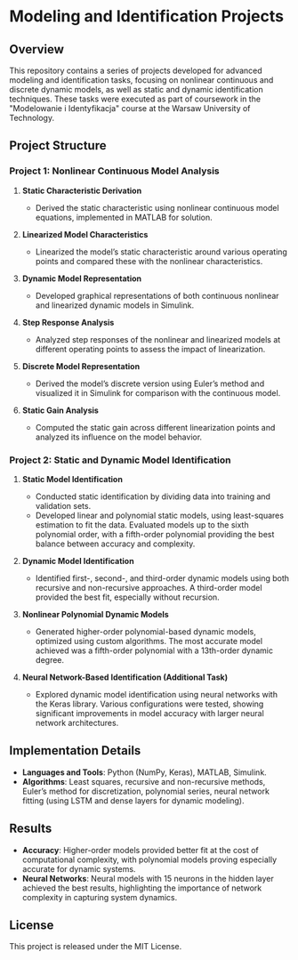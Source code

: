 # Modeling and Identification Projects

## Overview
This repository contains a series of projects developed for advanced modeling and identification tasks, focusing on nonlinear continuous and discrete dynamic models, as well as static and dynamic identification techniques. These tasks were executed as part of coursework in the "Modelowanie i Identyfikacja" course at the Warsaw University of Technology.

## Project Structure

### Project 1: Nonlinear Continuous Model Analysis
1. **Static Characteristic Derivation**  
   - Derived the static characteristic using nonlinear continuous model equations, implemented in MATLAB for solution.

2. **Linearized Model Characteristics**  
   - Linearized the model’s static characteristic around various operating points and compared these with the nonlinear characteristics.

3. **Dynamic Model Representation**  
   - Developed graphical representations of both continuous nonlinear and linearized dynamic models in Simulink.

4. **Step Response Analysis**  
   - Analyzed step responses of the nonlinear and linearized models at different operating points to assess the impact of linearization.

5. **Discrete Model Representation**  
   - Derived the model’s discrete version using Euler’s method and visualized it in Simulink for comparison with the continuous model.

6. **Static Gain Analysis**  
   - Computed the static gain across different linearization points and analyzed its influence on the model behavior.

### Project 2: Static and Dynamic Model Identification
1. **Static Model Identification**  
   - Conducted static identification by dividing data into training and validation sets.
   - Developed linear and polynomial static models, using least-squares estimation to fit the data. Evaluated models up to the sixth polynomial order, with a fifth-order polynomial providing the best balance between accuracy and complexity.

2. **Dynamic Model Identification**  
   - Identified first-, second-, and third-order dynamic models using both recursive and non-recursive approaches. A third-order model provided the best fit, especially without recursion.

3. **Nonlinear Polynomial Dynamic Models**  
   - Generated higher-order polynomial-based dynamic models, optimized using custom algorithms. The most accurate model achieved was a fifth-order polynomial with a 13th-order dynamic degree.

4. **Neural Network-Based Identification (Additional Task)**  
   - Explored dynamic model identification using neural networks with the Keras library. Various configurations were tested, showing significant improvements in model accuracy with larger neural network architectures.

## Implementation Details
- **Languages and Tools**: Python (NumPy, Keras), MATLAB, Simulink.
- **Algorithms**: Least squares, recursive and non-recursive methods, Euler’s method for discretization, polynomial series, neural network fitting (using LSTM and dense layers for dynamic modeling).

## Results
- **Accuracy**: Higher-order models provided better fit at the cost of computational complexity, with polynomial models proving especially accurate for dynamic systems.
- **Neural Networks**: Neural models with 15 neurons in the hidden layer achieved the best results, highlighting the importance of network complexity in capturing system dynamics.

## License
This project is released under the MIT License.
